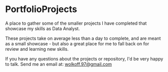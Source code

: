 # PortfolioProjects
A place to gather some of the smaller projects I have completed that showcase my skills as Data Analyst.

These projects take on average less than a day to complete, and are meant as a small showcase - but also a great place for me to fall back on for review and learning new skills. 

If you have any questions about the projects or repository, I'd be very happy to talk. Send me an email at: wolkoff.97@gmail.com
